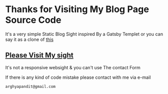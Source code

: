 # Thanks for Visiting My Blog Page Source Code

It's a very simple Static Blog Sight inspired By a Gatsby Templet or you can say it as a clone of [this](https://iceberg-gatsby-multilang.netlify.app/)

## [Please Visit My sight](https://arghyapandit.github.io/assignment-blog-site/)

It's not a responsive websight & you can't use The contact Form

If there is any kind of code mistake please contact with me via e-mail

```bash
arghyapandit@gmail.com
```
